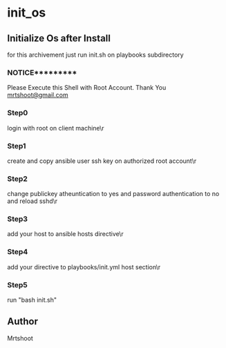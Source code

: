 # init_os

## Initialize Os after Install
for this archivement just run init.sh on playbooks subdirectory

### **************NOTICE***********************
Please Execute this Shell with Root Account.
Thank You 
mrtshoot@gmail.com


### Step0
login with root on client machine\r

### Step1
create and copy ansible user ssh key on authorized root account\r

### Step2
change publickey atheuntication to yes and password authentication to no and reload sshd\r

### Step3
add your host to ansible hosts directive\r

### Step4
add your directive to playbooks/init.yml host section\r

### Step5
run "bash init.sh"

## Author
Mrtshoot
